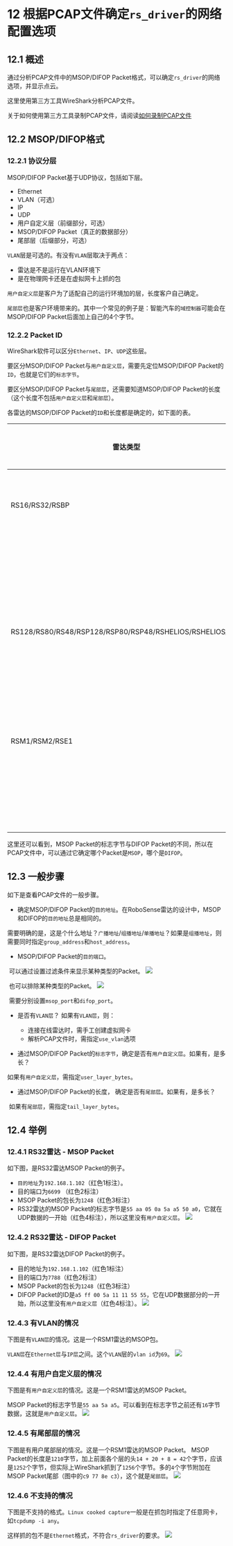 
#  12 **根据PCAP文件确定`rs_driver`的网络配置选项**



## 12.1 概述

通过分析PCAP文件中的MSOP/DIFOP Packet格式，可以确定`rs_driver`的网络选项，并显示点云。

这里使用第三方工具WireShark分析PCAP文件。

关于如何使用第三方工具录制PCAP文件，请阅读[如何录制PCAP文件](./13_how_to_capture_pcap_file_CN.md)



## 12.2 MSOP/DIFOP格式

### 12.2.1 协议分层

MSOP/DIFOP Packet基于UDP协议，包括如下层。

+ Ethernet
+ VLAN（可选） 
+ IP 
+ UDP
+ 用户自定义层（前缀部分，可选） 
+ MSOP/DIFOP Packet（真正的数据部分）
+ 尾部层（后缀部分，可选）



`VLAN`层是可选的。有没有`VLAN`层取决于两点：

+ 雷达是不是运行在VLAN环境下
+ 是在物理网卡还是在虚拟网卡上抓的包

`用户自定义层`是客户为了适配自己的运行环境加的层，长度客户自己确定。

`尾部层`也是客户环境带来的。其中一个常见的例子是：智能汽车的`域控制器`可能会在MSOP/DIFOP Packet后面加上自己的4个字节。

### 12.2.2 Packet ID

WireShark软件可以区分`Ethernet`、`IP`、`UDP`这些层。

要区分MSOP/DIFOP Packet与`用户自定义层`，需要先定位MSOP/DIFOP Packet的`ID`，也就是它们的`标志字节`。

要区分MSOP/DIFOP Packet与`尾部层`，还需要知道MSOP/DIFOP Packet的长度（这个长度不包括`用户自定义层`和`尾部层`）。

各雷达的MSOP/DIFOP Packet的`ID`和长度都是确定的，如下面的表。

| 雷达类型                           |Packet类型 |  标志字节                   |Packet长度 |
| ----                               | ----     | ----                        | ----    |
| RS16/RS32/RSBP                     |  MSOP    |  55 aa 05 0a 5a a5 50 a0    |  1248   |
|                                    |  DIFOP   |  a5 ff 00 5a 11 11 55 55    |  1248   |
| RS128/RS80/RS48/RSP128/RSP80/RSP48/RSHELIOS/RSHELIOS_16P | MSOP |55 aa 05 5a|  1248   |
|                                    |  DIFOP   |  a5 ff 00 5a 11 11 55 55    |  1248   |
| RSM1/RSM2/RSE1                     |  MSOP    |  55 aa 5a a5                |  1210   |
|                                    |  DIFOP   |  a5 ff 00 5a 11 11 55 55    |  256    |

这里还可以看到，MSOP Packet的标志字节与DIFOP Packet的不同，所以在PCAP文件中，可以通过它确定哪个Packet是`MSOP`，哪个是`DIFOP`。



## 12.3 一般步骤

如下是查看PCAP文件的一般步骤。
+ 确定MSOP/DIFOP Packet的`目的地址`。在RoboSense雷达的设计中，MSOP和DIFOP的`目的地址`总是相同的。

​		需要明确的是，这是个什么地址？`广播地址`/`组播地址`/`单播地址`？如果是`组播地址`，则需要同时指定`group_address`和`host_address`。

+ MSOP/DIFOP Packet的`目的端口`。

​		可以通过设置过滤条件来显示某种类型的Packet。
![](./img/12_01_select_by_port.png)

​		也可以排除某种类型的Packet。
![](./img/12_02_select_by_non_port.png)

​		需要分别设置`msop_port`和`difop_port`。

+ 是否有`VLAN层`？ 如果有`VLAN层`，则：
  + 连接在线雷达时，需手工创建虚拟网卡 
  + 解析PCAP文件时，需指定`use_vlan`选项 

+ 通过MSOP/DIFOP Packet的`标志字节`，确定是否有`用户自定义层`。如果有，是多长？

​		如果有`用户自定义层`，需指定`user_layer_bytes`。

+ 通过MSOP/DIFOP Packet的长度， 确定是否有`尾部层`。如果有，是多长？

​		如果有`尾部层`，需指定`tail_layer_bytes`。



## 12.4 举例

### 12.4.1 RS32雷达 - MSOP Packet

如下图，是RS32雷达MSOP Packet的例子。
+ `目的地址`为`192.168.1.102`（红色1标注）。
+ 目的端口为`6699` （红色2标注） 
+ MSOP Packet的包长为`1248`（红色3标注）
+ RS32雷达的MSOP Packet的标志字节是`55 aa 05 0a 5a a5 50 a0`，它就在UDP数据的一开始（红色4标注），所以这里没有`用户自定义层`。
![](./img/12_03_rs32_msop_packet.png)



### 12.4.2 RS32雷达 - DIFOP Packet

如下图，是RS32雷达DIFOP Packet的例子。
+ 目的地址为`192.168.1.102`（红色1标注）
+ 目的端口为`7788`（红色2标注）
+ MSOP Packet的包长为`1248`（红色3标注）
+ DIFOP Packet的ID是`a5 ff 00 5a 11 11 55 55`，它在UDP数据部分的一开始，所以这里没有`用户自定义层`（红色4标注）。
![](./img/12_04_rs32_difop_packet.png)



### 12.4.3 有VLAN的情况

下图是有`VLAN层`的情况。这是一个RSM1雷达的MSOP包。

`VLAN层`在`Ethernet层`与`IP层`之间。这个`VLAN`层的`vlan id`为`69`。
![](./img/12_05_with_vlan.png)



### 12.4.4 有用户自定义层的情况

下图是有`用户自定义层`的情况。这是一个RSM1雷达的MSOP Packet。

MSOP Packet的标志字节是`55 aa 5a a5`。可以看到在标志字节之前还有`16`字节数据，这就是`用户自定义层`。
![](./img/12_06_with_user_layer.png)



### 12.4.5 有尾部层的情况

下图是有用户尾部层的情况。这是一个RSM1雷达的MSOP Packet。
MSOP Packet的长度是`1210`字节，加上前面各个层的头`14 + 20 + 8 = 42`个字节，应该是`1252`个字节，但实际上WireShark抓到了`1256`个字节。多的`4`个字节附加在MSOP Packet尾部（图中的`c9 77 8e c3`），这个就是`尾部层`。
![](./img/12_07_with_tail_layer.png)



### 12.4.6 不支持的情况

下图是不支持的格式。`Linux cooked capture`一般是在抓包时指定了任意网卡，如`tcpdump -i any`。

这样抓的包不是`Ethernet`格式，不符合`rs_driver`的要求。
![](./img/12_08_not_supported.png)

